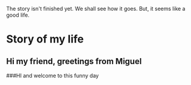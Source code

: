 The story isn't finished yet. We shall see how it goes. But, it seems like a good life.
# Story of my life
## Hi my friend, greetings from Miguel ##

###HI and welcome to this funny day
